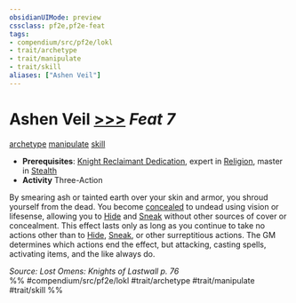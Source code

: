 ```yaml
---
obsidianUIMode: preview
cssclass: pf2e,pf2e-feat
tags:
- compendium/src/pf2e/lokl
- trait/archetype
- trait/manipulate
- trait/skill
aliases: ["Ashen Veil"]
---
```

# Ashen Veil  [>>>](chapter-9-playing-the-game.md#Actions "Three-Action") *Feat 7*  
[archetype](archetype.md "Archetype Feat Trait")  [manipulate](manipulate.md "Manipulate General Trait")  [skill](skill.md "Skill Feat Trait")  

- **Prerequisites**: [Knight Reclaimant Dedication](knight-reclaimant-dedication-locg.md), expert in [Religion](skills.md#Religion), master in [Stealth](skills.md#Stealth)
- **Activity** Three-Action

By smearing ash or tainted earth over your skin and armor, you shroud yourself from the dead. You become [concealed](conditions.md#Concealed) to undead using vision or lifesense, allowing you to [Hide](Reference/Rules/Actions/hide.md) and [Sneak](sneak.md) without other sources of cover or concealment. This effect lasts only as long as you continue to take no actions other than to [Hide](Reference/Rules/Actions/hide.md), [Sneak](sneak.md), or other surreptitious actions. The GM determines which actions end the effect, but attacking, casting spells, activating items, and the like always do.

*Source: Lost Omens: Knights of Lastwall p. 76*  
%% #compendium/src/pf2e/lokl #trait/archetype #trait/manipulate #trait/skill %%